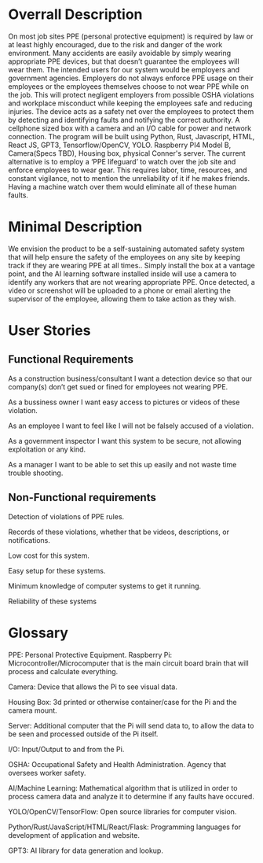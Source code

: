# Overrall Description 
On most job sites PPE (personal protective equipment) is required by law or at least highly encouraged, 
due to the risk and danger of the work environment.  Many accidents are easily avoidable by simply wearing appropriate 
PPE devices, but that doesn’t guarantee the employees will wear them.  The intended users for our system would 
be employers and government agencies. Employers do not always enforce PPE usage on their employees or the employees 
themselves choose to not wear PPE while on the job.  This will protect negligent employers from possible OSHA 
violations and workplace misconduct while keeping the employees safe and reducing injuries.  The device acts as a 
safety net over the employees to protect them by detecting and identifying faults and notifying the correct 
authority.  A cellphone sized box with a camera and an I/O cable for power and network connection.  The program will 
be built using Python, Rust, Javascript, HTML, React JS, GPT3, Tensorflow/OpenCV, YOLO.  Raspberry PI4 Model B, 
Camera(Specs TBD), Housing box, physical Conner's server. The current alternative is to employ a ‘PPE lifeguard’ 
to watch over the job site and enforce employees to wear gear. This requires labor, time, resources, 
and constant vigilance, not to mention the unreliability of it if he makes friends. Having a machine watch over 
them would eliminate all of these human faults.


# Minimal Description
We envision the product to be a self-sustaining automated safety system that will help ensure the safety of 
the employees on any site by keeping track if they are wearing PPE at all times.. Simply install the box at a 
vantage point, and the AI learning software installed inside will use a camera to identify any workers that are not 
wearing appropriate PPE. Once detected, a video or screenshot will be uploaded to a phone or email alerting the 
supervisor of the employee, allowing them to take action as they wish.


# User Stories

## Functional Requirements

As a construction business/consultant I want a detection device so that our company(s) don’t 
get sued or fined for employees not wearing PPE.

As a bussiness owner I want easy access to pictures or videos of these violation.

As an employee I want to feel like I will not be falsely accused of a violation. 

As a government inspector I want this system to be secure, not allowing exploitation or any kind. 

As a manager I want to be able to set this up easily and not waste time trouble shooting.


## Non-Functional requirements

Detection of violations of PPE rules.

Records of these violations, whether that be videos, descriptions, or notifications. 

Low cost for this system.

Easy setup for these systems. 

Minimum knowledge of computer systems to get it running.

Reliability of these systems 


# Glossary
PPE: Personal Protective Equipment.
Raspberry Pi: Microcontroller/Microcomputer that is the main circuit board brain that will process 
and calculate everything.

Camera: Device that allows the Pi to see visual data.

Housing Box: 3d printed or otherwise container/case for the Pi and the camera mount.

Server: Additional computer that the Pi will send data to, to allow the data to be seen and processed outside 
of the Pi itself.

I/O: Input/Output to and from the Pi.

OSHA: Occupational Safety and Health Administration. Agency that oversees worker safety.

AI/Machine Learning: Mathematical algorithm that is utilized in order to process camera data and analyze 
it to determine if any faults have occured.

YOLO/OpenCV/TensorFlow: Open source libraries for computer vision.

Python/Rust/JavaScript/HTML/React/Flask: Programming languages for development of application and website.

GPT3: AI library for data generation and lookup.



